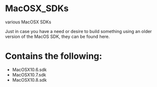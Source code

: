 MacOSX_SDKs
===========

various MacOSX SDKs

Just in case you have a need or desire to build something using an older version of the MacOS SDK, they can be found here.

Contains the following:
===========

- MacOSX10.6.sdk
- MacOSX10.7.sdk
- MacOSX10.8.sdk
